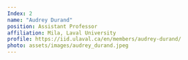 ```yaml
---
Index: 2
name: "Audrey Durand"
position: Assistant Professor
affiliation: Mila, Laval University
profile: https://iid.ulaval.ca/en/members/audrey-durand/
photo: assets/images/audrey_durand.jpeg
---
```


